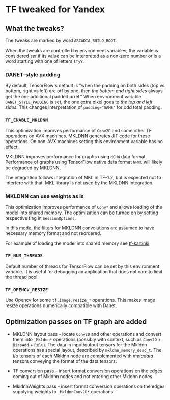 TF tweaked for Yandex
=====================

What the tweaks?
----------------

The tweaks are marked by word `ARCADIA_BUILD_ROOT`.

When the tweaks are controlled by environment variables,
the variable is considered _set_ if its value can be interpreted
as a non-zero number or is a word starting with one of letters `tTyY`.

### DANET-style padding

By default, TensorFlow's default is "when the padding on both sides
(top vs bottom, right vs left) are off by one, then
_the bottom and right sides_ always get the one additional padded pixel."
When environment variable `DANET_STYLE_PADDING` is set, the
one extra pixel goes to _the top and left sides_.
This changes interpretation of `padding="SAME"` for odd total padding.

### `TF_ENABLE_MKLDNN`

This optimization improves performance of `Conv2D` and some other
TF operations on AVX machines. MKLDNN generates JIT code for these
operations. On non-AVX machines setting this environment variable
has no effect.

MKLDNN improves performance for graphs using `NCHW` data format.
Performance of graphs using TensorFlow native data format `NHWC`
will likely be degraded by MKLDNN.

The integration follows integration of MKL in TF-1.2, but
is expected not to interfere with that. MKL library is not used
by the MKLDNN integration.

### MKLDNN can use weights as is

This optimization improves performance of `Conv*` and allows
loading of the model into shared memory. The optimization
can be turned on by setting respective flag in `SessionOptions`.

In this mode, the filters for MKLDNN convolutions are assumed to
have necessary memory format and not reordered.

For example of loading the model into shared memory see
[tf-kartinki](https://a.yandex-team.ru/arc/trunk/arcadia/cv/imgclassifiers/tf_applicator/example/tf-kartinki.cpp)

### `TF_NUM_THREADS`

Default number of threads for TensorFlow can be set by this environment variable.
It is useful for debugging an application that does not care to limit the
thread pool.

### `TF_OPENCV_RESIZE`

Use Opencv for some `tf.image.resize_*` operations.
This makes image resize operations numerically compatible with Danet.


## Optimization passes on TF graph are added

* MKLDNN layout pass - locate `Conv2D` and other operations and
  convert them into `_Mkldnn*` operations
  (possibly with context, such as `Conv2D` + `BiasAdd` + `Relu`).
  The data in input/output tensors for the Mkldnn operations has special
  layout, described by `mkldnn_memory_desc_t`. The i/o tensors of each
  Mkldnn node are complemented with _metadata_ tensors conveying the format
  of the data tensors.

* TF conversion pass - insert format conversion operations
  on the edges coming out of Mkldnn nodes and not entering other Mkldnn nodes.

* MkldnnWeights pass - insert format conversion operations
  on the edges supplying weights to `_MkldnnConv2D*` operations.

